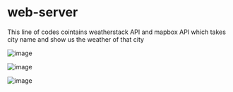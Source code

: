 # web-server
This line of codes cointains weatherstack API and mapbox API which takes city name and show us the weather of that city

![image](https://user-images.githubusercontent.com/50241715/219739264-63b778fc-12b0-490f-a9f8-e9b8bc82975e.png)

![image](https://user-images.githubusercontent.com/50241715/219739480-de5aeb89-3c24-446e-8dff-866630180334.png)

![image](https://user-images.githubusercontent.com/50241715/219739686-d975224b-9732-4d54-8f72-4056d2edb403.png)
